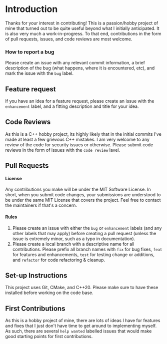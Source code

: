 # Introduction

Thanks for your interest in contributing! This is a passion/hobby project of mine that turned out to be quite useful beyond what I initially anticipated. It is also very much a work-in-progress. To that end, contributions in the form of pull requests, issues, and code reviews are most welcome.

### How to report a bug

Please create an issue with any relevant commit information, a brief description of the bug (what happens, where it is encountered, etc), and mark the issue with the `bug` label.

## Feature request

If you have an idea for a feature request, please create an issue with the `enhancement` label, and a fitting description and title for your idea.

## Code Reviews

As this is a C++ hobby project, its highly likely that in the initial commits I've made at least a few grievous C++ mistakes. I am very welcome to any review of the code for security issues or otherwise. Please submit code reviews in the form of issues with the `code review` lavel.

## Pull Requests

#### License

Any contributions you make will be under the MIT Software License. In short, when you submit code changes, your submissions are understood to be under the same MIT License that covers the project. Feel free to contact the maintainers if that's a concern.

#### Rules

1. Please create an issue with either the `bug` or `enhancement` labels (and any other labels that may apply) before creating a pull request (unless the issue is extremely minor, such as a typo in documentation).
2. Please create a local branch with a descriptive name for all contributions. Please prefix all branch names with `fix` for bug fixes, `feat` for features and enhancements, `test` for testing change or additions, and `refactor` for code refactoring & cleanup.

## Set-up Instructions

This project uses Git, CMake, and C++20. Please make sure to have these installed before working on the code base.

## First Contributions

As this is a hobby project of mine, there are lots of ideas I have for features and fixes that I just don't have time to get around to implementing myself. As such, there are several `help wanted` labelled issues that would make good starting points for first contributions.